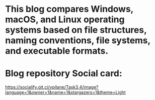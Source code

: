 # This blog compares Windows, macOS, and Linux operating systems based on file structures, naming conventions, file systems, and executable formats.

# Blog repository Social card: 
https://socialify.git.ci/vpilane/Task3.4/image?language=1&owner=1&name=1&stargazers=1&theme=Light
